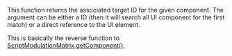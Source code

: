 This function returns the associated target ID for the given component. The argument can be either a ID (then it will search all UI component for the first match) or a direct reference to the UI element.

This is basically the reverse function to [ScriptModulationMatrix.getComponent()](/scripting/scripting-api/scriptmodulationmatrix#getcomponent).